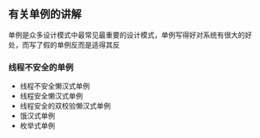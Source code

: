 ## 有关单例的讲解
单例是众多设计模式中最常见最重要的设计模式，单例写得好对系统有很大的好处，而写了假的单例反而是适得其反

### 线程不安全的单例

- 线程不安全懒汉式单例
- 线程安全懒汉式单例
- 线程安全的双校验懒汉式单例
- 饿汉式单例
- 枚举式单例